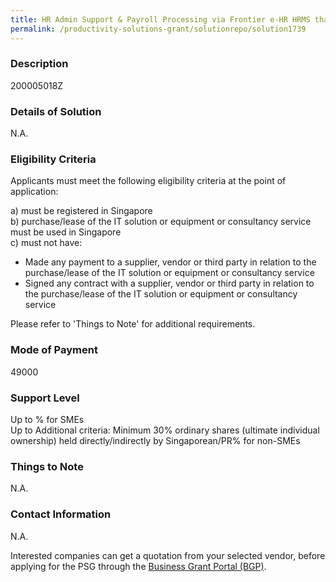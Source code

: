 ```yaml
---
title: HR Admin Support & Payroll Processing via Frontier e-HR HRMS that includes 1. HRSS via Frontier e-HR Personnel Management Leave Module Mobile Attendance Module Payroll Module Benefit and Claim Module 2. HR Admin Support & Payroll Processing Process Leave encashment & No Pay Leave via Payroll Process Claim Reimbursement Prepare Payroll reports for approval Prepare GIRO bank file for approval Prepare CPF file and submit to CPF Website One Payroll process run per month
permalink: /productivity-solutions-grant/solutionrepo/solution1739
---
```


### Description

200005018Z

### Details of Solution

N.A.

### Eligibility Criteria

Applicants must meet the following eligibility criteria at the point of application:

a) must be registered in Singapore <br>
b) purchase/lease of the IT solution or equipment or consultancy service must be used in Singapore <br>
c) must not have:
- Made any payment to a supplier, vendor or third party in relation to the purchase/lease of the IT solution or equipment or consultancy service
- Signed any contract with a supplier, vendor or third party in relation to the purchase/lease of the IT solution or equipment or consultancy service

Please refer to 'Things to Note' for additional requirements.

### Mode of Payment
49000

### Support Level
Up to % for SMEs <br>
Up to Additional criteria: 
Minimum 30% ordinary shares (ultimate individual ownership) held directly/indirectly by Singaporean/PR% for non-SMEs

### Things to Note
N.A.

### Contact Information
N.A.

Interested companies can get a quotation from your selected vendor, before applying for the PSG through the <a target='_blank' rel='noopener' href='https://www.businessgrants.gov.sg/'>Business Grant Portal (BGP)</a>.
